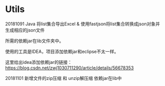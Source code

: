 # Utils
20181091
Java 将list集合导出Excel &amp; 使用fastjson将list集合转换成json对象并生成相应的json文件

所需的依赖jar在lib文件夹中。

使用的工具是IDEA，项目添加依赖jar和eclipse不太一样。

这里给出idea添加依赖jar的链接：https://blog.csdn.net/zwj1030711290/article/details/56678353

20181101
新增文件的zip压缩 和 unzip解压缩 
依赖jar在lib中
